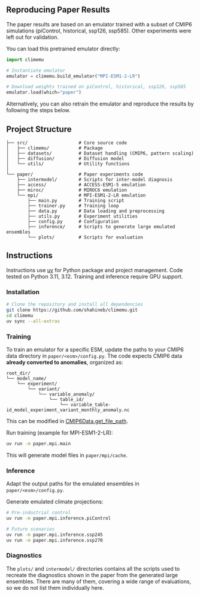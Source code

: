 ## Reproducing Paper Results

The paper results are based on an emulator trained with a subset of CMIP6 simulations (piControl, historical, ssp126, ssp585). Other experiments were left out for validation.

You can load this pretrained emulator directly:
```python
import climemu

# Instantiate emulator
emulator = climemu.build_emulator("MPI-ESM1-2-LR")

# Download weights trained on piControl, historical, ssp126, ssp585
emulator.load(which="paper")
```
Alternatively, you can also retrain the emulator and reproduce the results by following the steps below.




## Project Structure
```
├── src/                   # Core source code
│   ├── climemu/           # Package
│   ├── datasets/          # Dataset handling (CMIP6, pattern scaling)
│   ├── diffusion/         # Diffusion model
│   └── utils/             # Utility functions
│
└── paper/                 # Paper experiments code
    ├── intermodel/        # Scripts for inter-model diagnosis
    ├── access/            # ACCESS-ESM1-5 emulation
    ├── miroc/             # MIROC6 emulation
    └── mpi/               # MPI-ESM1-2-LR emulation
        ├── main.py        # Training script
        ├── trainer.py     # Training loop
        ├── data.py        # Data loading and preprocessing
        ├── utils.py       # Experiment utilities
        ├── config.py      # Configuration
        ├── inference/     # Scripts to generate large emulated ensembles
        └── plots/         # Scripts for evaluation
```




## Instructions
Instructions use [uv](https://docs.astral.sh/uv/) for Python package and project management. Code tested on Python 3.11, 3.12. Training and inference require GPU support.

### Installation
```bash
# Clone the repository and install all dependencies
git clone https://github.com/shahineb/climemu.git
cd climemu
uv sync --all-extras
```

### Training
To train an emulator for a specific ESM, update the paths to your CMIP6 data directory in `paper/<esm>/config.py`. The code expects CMIP6 data **already converted to anomalies**, organized as:
```
root_dir/
└── model_name/
    └── experiment/
        └── variant/
            └── variable_anomaly/
                └── table_id/
                    └── variable_table-id_model_experiment_variant_monthly_anomaly.nc
```
This can be modified in [CMIP6Data.get_file_path](https://github.com/shahineb/climemu/blob/main/src/datasets/cmip6.py#L42).


Run training (example for MPI-ESM1-2-LR):
```bash
uv run -m paper.mpi.main
```
This will generate model files in `paper/mpi/cache`.


### Inference
Adapt the output paths for the emulated ensembles in `paper/<esm>/config.py`.

Generate emulated climate projections:
```bash
# Pre-industrial control
uv run -m paper.mpi.inference.piControl

# Future scenarios
uv run -m paper.mpi.inference.ssp245
uv run -m paper.mpi.inference.ssp270
```


### Diagnostics

The `plots/` and `intermodel/` directories contains all the scripts used to recreate the diagnostics shown in the paper from the generated large ensembles. There are many of them, covering a wide range of evaluations, so we do not list them individually here.